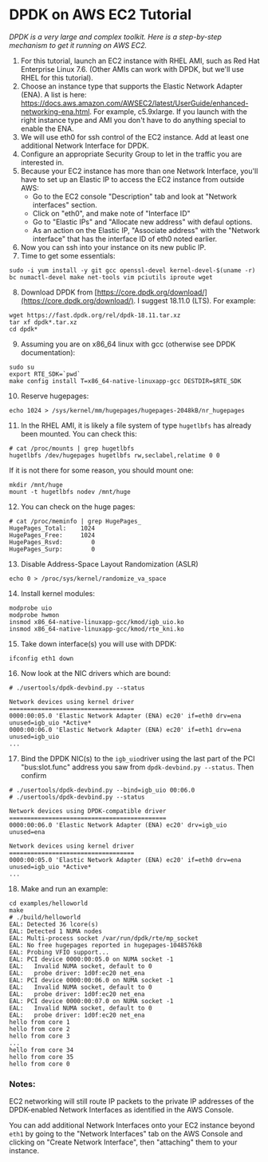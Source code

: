 # DPDK on AWS EC2 Tutorial

*DPDK is a very large and complex toolkit.  Here is a step-by-step mechanism to get it running on AWS EC2.*

1. For this tutorial, launch an EC2 instance with RHEL AMI, such as Red Hat Enterprise Linux 7.6.  (Other AMIs can work with DPDK, but we'll use RHEL for this tutorial).
2. Choose an instance type that supports the Elastic Network Adapter (ENA).  A list is here: <https://docs.aws.amazon.com/AWSEC2/latest/UserGuide/enhanced-networking-ena.html>.  For example, c5.9xlarge. If you launch with the right instance type and AMI you don't have to do anything special to enable the ENA.
3. We will use eth0 for ssh control of the EC2 instance.  Add at least one additional Network Interface for DPDK.
4. Configure an appropriate Security Group to let in the traffic you are interested in.
5. Because your EC2 instance has more than one Network Interface, you'll have to set up an Elastic IP to access the EC2 instance from outside AWS:  
	* Go to the EC2 console "Description" tab and look at "Network interfaces" section.
	* Click on "eth0", and make note of "Interface ID"
	* Go to "Elastic IPs" and "Allocate new address" with defaul options.
	* As an action on the Elastic IP, "Associate address" with the "Network interface" that has the interface ID of eth0 noted earlier.
6. Now you can ssh into your instance on its new public IP.
7. Time to get some essentials:
```
sudo -i yum install -y git gcc openssl-devel kernel-devel-$(uname -r) bc numactl-devel make net-tools vim pciutils iproute wget
```
8. Download DPDK from [https://core.dpdk.org/download/](https://core.dpdk.org/download/).  I suggest 18.11.0 (LTS). For example:
```
wget https://fast.dpdk.org/rel/dpdk-18.11.tar.xz
tar xf dpdk*.tar.xz
cd dpdk*
```		
9. Assuming you are on x86_64 linux with gcc (otherwise see DPDK documentation):
```
sudo su
export RTE_SDK=`pwd`
make config install T=x86_64-native-linuxapp-gcc DESTDIR=$RTE_SDK
```		
10. Reserve hugepages:
```
echo 1024 > /sys/kernel/mm/hugepages/hugepages-2048kB/nr_hugepages
```		
11. In the RHEL AMI, it is likely a file system of
type `hugetlbfs` has already been mounted.  You can check this:
```
# cat /proc/mounts | grep hugetlbfs
hugetlbfs /dev/hugepages hugetlbfs rw,seclabel,relatime 0 0
```
If it is not there for some reason, you should mount one:
```
mkdir /mnt/huge
mount -t hugetlbfs nodev /mnt/huge
```  
12. You can check on the huge pages:
```
# cat /proc/meminfo | grep HugePages_
HugePages_Total:    1024
HugePages_Free:     1024
HugePages_Rsvd:        0
HugePages_Surp:        0
```	
13. Disable Address-Space Layout Randomization (ASLR)
```
echo 0 > /proc/sys/kernel/randomize_va_space
```		
14.  Install kernel modules:
```
modprobe uio
modprobe hwmon
insmod x86_64-native-linuxapp-gcc/kmod/igb_uio.ko
insmod x86_64-native-linuxapp-gcc/kmod/rte_kni.ko  	
```
15. Take down interface(s) you will use with DPDK:
```
ifconfig eth1 down
```		
16. Now look at the NIC drivers which are bound:
```
# ./usertools/dpdk-devbind.py --status

Network devices using kernel driver
===================================
0000:00:05.0 'Elastic Network Adapter (ENA) ec20' if=eth0 drv=ena unused=igb_uio *Active*
0000:00:06.0 'Elastic Network Adapter (ENA) ec20' if=eth1 drv=ena unused=igb_uio 
...
```		
17. Bind the DPDK NIC(s) to the `igb_uio`driver using the last part of the PCI "bus:slot.func" address you saw from `dpdk-devbind.py --status`.  Then confirm
```
# ./usertools/dpdk-devbind.py --bind=igb_uio 00:06.0
# ./usertools/dpdk-devbind.py --status

Network devices using DPDK-compatible driver
============================================
0000:00:06.0 'Elastic Network Adapter (ENA) ec20' drv=igb_uio unused=ena

Network devices using kernel driver
===================================
0000:00:05.0 'Elastic Network Adapter (ENA) ec20' if=eth0 drv=ena unused=igb_uio *Active* 
...
```
18. Make and run an example:
```shell
cd examples/helloworld
make
# ./build/helloworld 
EAL: Detected 36 lcore(s)
EAL: Detected 1 NUMA nodes
EAL: Multi-process socket /var/run/dpdk/rte/mp_socket
EAL: No free hugepages reported in hugepages-1048576kB
EAL: Probing VFIO support...
EAL: PCI device 0000:00:05.0 on NUMA socket -1
EAL:   Invalid NUMA socket, default to 0
EAL:   probe driver: 1d0f:ec20 net_ena
EAL: PCI device 0000:00:06.0 on NUMA socket -1
EAL:   Invalid NUMA socket, default to 0
EAL:   probe driver: 1d0f:ec20 net_ena
EAL: PCI device 0000:00:07.0 on NUMA socket -1
EAL:   Invalid NUMA socket, default to 0
EAL:   probe driver: 1d0f:ec20 net_ena
hello from core 1
hello from core 2
hello from core 3
...
hello from core 34
hello from core 35
hello from core 0
```

### Notes:
EC2 networking will still route IP packets to the private IP addresses of the DPDK-enabled Network Interfaces as identified in the AWS Console.

You can add additional Network Interfaces onto your EC2 instance beyond `eth1` by going to the "Network Interfaces" tab on the AWS Console and clicking on "Create Network Interface", then "attaching" them to your instance.

